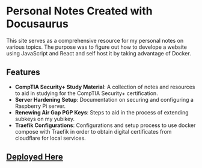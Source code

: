
# Personal Notes Created with Docusaurus

This site serves as a comprehensive resource for my personal notes on various topics. The purpose was to figure out how to develope a website using JavaScript and React and self host it by taking advantage of Docker.

## Features

- **CompTIA Security+ Study Material**: A collection of notes and resources to aid in studying for the CompTIA Security+ certification.
- **Server Hardening Setup**: Documentation on securing and configuring a Raspberry Pi server.
- **Renewing Air Gap PGP Keys**: Steps to aid in the process of extending subkeys on my yubikey.
- **Traefik Configurations**: Configurations and setup process to use docker compose with Traefik in order to obtain digital certificates from cloudflare for local services.

## [Deployed Here](https://docs.surveillancelabs.net/)
